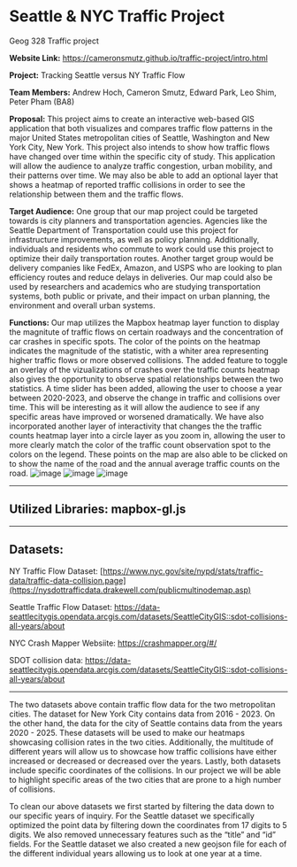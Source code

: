 # Seattle & NYC Traffic Project
Geog 328 Traffic project

**Website Link:** https://cameronsmutz.github.io/traffic-project/intro.html

**Project:** Tracking Seattle versus NY Traffic Flow

**Team Members:** Andrew Hoch, Cameron Smutz, Edward Park, Leo Shim, Peter Pham (BA8) 

 

**Proposal:** This project aims to create an interactive web-based GIS application that both visualizes and compares traffic flow patterns in the major United States metropolitan cities of Seattle, Washington and New York City, New York. This project also intends to show how traffic flows have changed over time within the specific city of study. This application will allow the audience to analyze traffic congestion, urban mobility, and their patterns over time. We may also be able to add an optional layer that shows a heatmap of reported traffic collisions in order to see the relationship between them and the traffic flows.

**Target Audience:**  One group that our map project could be targeted towards is city planners and transportation agencies. Agencies like the Seattle Department of Transportation could use this project for infrastructure improvements, as well as policy planning. Additionally, individuals and residents who commute to work could use this project to optimize their daily transportation routes. Another target group would be delivery companies like FedEx, Amazon, and USPS who are looking to plan efficiency routes and reduce delays in deliveries. Our map could also be used by researchers and academics who are studying transportation systems, both public or private, and their impact on urban planning, the environment and overall urban systems. 

**Functions:** Our map utilizes the Mapbox heatmap layer function to display the magnitute of traffic flows on certain roadways and the concentration of car crashes in specific spots. The color of the points on the heatmap indicates the magnitude of the statistic, with a whiter area representing higher traffic flows or more observed collisions. The added feature to toggle an overlay of the vizualizations of crashes over the traffic counts heatmap also gives the opportunity to observe spatial relationships between the two statistics. A time slider has been added, allowing the user to choose a year between 2020-2023, and observe the change in traffic and collisions over time. This will be interesting as it will allow the audience to see if any specific areas have improved or worsened dramatically. We have also incorporated another layer of interactivity that changes the the traffic counts heatmap layer into a circle layer as you zoom in, allowing the user to more clearly match the color of the traffic count observation spot to the colors on the legend. These points on the map are also able to be clicked on to show the name of the road and the annual average traffic counts on the road.
![image](https://github.com/user-attachments/assets/8c6b9ed5-86e2-4bf4-9b37-d09695c2afbc)
![image](https://github.com/user-attachments/assets/ec60884f-0add-40c0-beeb-b766b3bccc3e)
![image](https://github.com/user-attachments/assets/9211de99-609e-4e8d-9f1d-439154a730e7)


---

## Utilized Libraries: mapbox-gl.js
---

## Datasets:

NY Traffic Flow Dataset: [https://www.nyc.gov/site/nypd/stats/traffic-data/traffic-data-collision.page](https://nysdottrafficdata.drakewell.com/publicmultinodemap.asp)

Seattle Traffic Flow Dataset: https://data-seattlecitygis.opendata.arcgis.com/datasets/SeattleCityGIS::sdot-collisions-all-years/about

NYC Crash Mapper Websiite: https://crashmapper.org/#/

SDOT collision data: https://data-seattlecitygis.opendata.arcgis.com/datasets/SeattleCityGIS::sdot-collisions-all-years/about

---

The two datasets above contain traffic flow data for the two metropolitan cities. The dataset for New York City contains data from 2016 - 2023. On the other hand, the data for the city of Seattle contains data from the years 2020 - 2025. These datasets will be used to make our heatmaps showcasing collision rates in the two cities. Additionally, the multitude of different years will allow us to showcase how traffic collisions have either increased or decreased or decreased over the years. Lastly, both datasets include specific coordinates of the collisions. In our project we will be able to highlight specific areas of the two cities that are prone to a high number of collisions. 

To clean our above datasets we first started by filtering the data down to our specific years of inquiry. For the Seattle dataset we specifically optimized the point data by filtering down the coordinates from 17 digits to 5 digits. We also removed unnecessary features such as the “title” and “id” fields. For the Seattle dataset we also created a new geojson file for each of the different individual years allowing us to look at one year at a time. 
